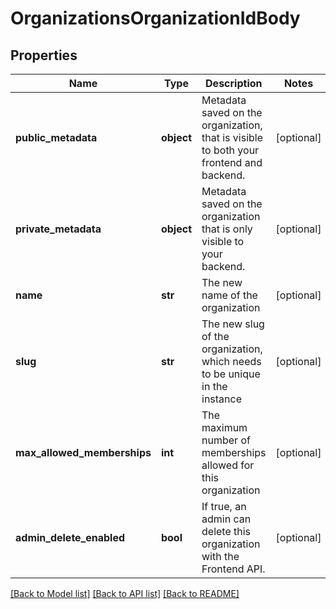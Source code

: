 # OrganizationsOrganizationIdBody

## Properties
Name | Type | Description | Notes
------------ | ------------- | ------------- | -------------
**public_metadata** | **object** | Metadata saved on the organization, that is visible to both your frontend and backend. | [optional] 
**private_metadata** | **object** | Metadata saved on the organization that is only visible to your backend. | [optional] 
**name** | **str** | The new name of the organization | [optional] 
**slug** | **str** | The new slug of the organization, which needs to be unique in the instance | [optional] 
**max_allowed_memberships** | **int** | The maximum number of memberships allowed for this organization | [optional] 
**admin_delete_enabled** | **bool** | If true, an admin can delete this organization with the Frontend API. | [optional] 

[[Back to Model list]](../README.md#documentation-for-models) [[Back to API list]](../README.md#documentation-for-api-endpoints) [[Back to README]](../README.md)

